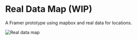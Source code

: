 # Real Data Map (WIP)

A Framer prototype using mapbox and real data for locations.

![Real data map](https://s3.amazonaws.com/f.cl.ly/items/1G2Y0z2U3c3E2o2e2E2H/Screen%20Recording%202015-06-26%20at%2005.14%20PM.gif)